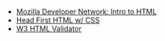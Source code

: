 * [Mozilla Developer Network: Intro to HTML](https://developer.mozilla.org/en-US/docs/Web/HTML?redirectlocale=en-US&redirectslug=HTML)
* [Head First HTML w/ CSS](http://www.amazon.com/gp/product/0596159900/ref=as_li_ss_tl?ie=UTF8&camp=1789&creative=390957&creativeASIN=0596159900&linkCode=as2&tag=httpsusanbnet-20)
* [W3 HTML Validator](http://validator.w3.org/)

